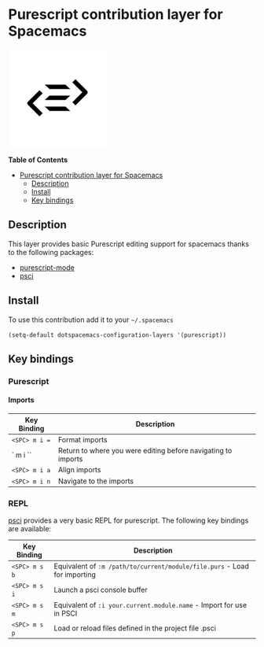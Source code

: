 # Purescript contribution layer for Spacemacs

![logo](img/purescript-logo.png)

<!-- markdown-toc start - Don't edit this section. Run M-x markdown-toc/generate-toc again -->
**Table of Contents**

- [Purescript contribution layer for Spacemacs](#purescript-contribution-layer-for-spacemacs)
    - [Description](#description)
    - [Install](#install)
    - [Key bindings](#key-bindings)

<!-- markdown-toc end -->

## Description

This layer provides basic Purescript editing support for spacemacs
thanks to the following packages:
- [purescript-mode][]
- [psci][]

## Install

To use this contribution add it to your `~/.spacemacs`

```elisp
(setq-default dotspacemacs-configuration-layers '(purescript))
```

## Key bindings

### Purescript

#### Imports

Key Binding      | Description
-----------------|------------------------------------------------------------
`<SPC> m i =`    | Format imports
`<SPC> m i \``   | Return to where you were editing before navigating to imports
`<SPC> m i a`    | Align imports
`<SPC> m i n`    | Navigate to the imports

### REPL

[psci][] provides a very basic REPL for purescript. The following key
bindings are available:

Key Binding      | Description
-----------------|------------------------------------------------------------
`<SPC> m s b`    | Equivalent of `:m /path/to/current/module/file.purs` - Load <file> for importing
`<SPC> m s i`    | Launch a psci console buffer
`<SPC> m s m`    | Equivalent of `:i your.current.module.name` - Import <module> for use in PSCI
`<SPC> m s p`    | Load or reload files defined in the project file .psci

[purescript-mode]: https://github.com/dysinger/purescript-mode
[psci]: https://github.com/ardumont/emacs-psci
